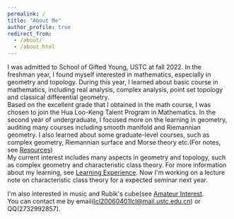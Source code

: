 ```yaml
---
permalink: /
title: "About Me"
author_profile: true
redirect_from: 
  - /about/
  - /about.html
---
```


I was admitted to School of Gifted Young, USTC at fall 2022. In the freshman year, I found myself interested in mathematics, especially in geometry and topology. During this year, I learned about basic course in mathematics, including real analysis, complex analysis, point set topology and classical differential geometry.   
Based on the excellent grade that I obtained in the math course, I was chosen to join the Hua Loo-Keng Talent Program in Mathematics. In the second year of undergraduate, I focused more on the learning in geometry, auditing many courses including smooth manifold and Riemannian geometry. I also learned about some graduate-level courses, such as complex geometry, Riemannian surface and Morse theory etc.(For notes, see [Resources](https://lyuchangle2006.github.io/Resources/))  
My current interest includes many aspects in geometry and topology, such as complex geometry and characteristic class theory. For more information about my learning, see [Learning Experience](https://lyuchangle2006.github.io/Learning/). Now I'm working on a lecture note on characteristic class theory for a expected seminar next year.

I'm also interested in music and Rubik's cube(see [Amateur Interest](https://lyuchangle2006.github.io/Interest/).  
You can contact me by email(lcl20060401lcl@mail.ustc.edu.cn) or QQ(2732992857).



